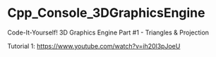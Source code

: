 # Cpp_Console_3DGraphicsEngine
Code-It-Yourself! 3D Graphics Engine Part #1 - Triangles &amp; Projection

Tutorial 1:	https://www.youtube.com/watch?v=ih20l3pJoeU

